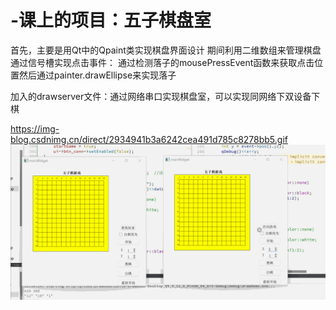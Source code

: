 # -课上的项目：五子棋盘室

  首先，主要是用Qt中的Qpaint类实现棋盘界面设计
  期间利用二维数组来管理棋盘
  通过信号槽实现点击事件：
  通过检测落子的mousePressEvent函数来获取点击位置然后通过painter.drawEllipse来实现落子

  加入的drawserver文件：通过网络串口实现棋盘室，可以实现同网络下双设备下棋

  https://img-blog.csdnimg.cn/direct/2934941b3a6242cea491d785c8278bb5.gif
  ![GitHub图像](recording.gif)
  
